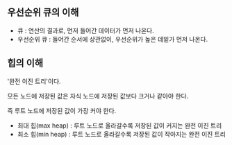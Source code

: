 ## 우선순위 큐의 이해
* 큐 : 연산의 결과로, 먼저 들어간 데이터가 먼저 나온다.
* 우선순위 큐 : 들어간 순서에 상관없이, 우선순위가 높은 데잍가 먼저 나온다.

## 힙의 이해
'완전 이진 트리'이다. 

모든 노드에 저장된 값은 자식 노드에 저장된 값보다 크거나 같아야 한다. 

즉 루트 노드에 저장된 값이 가장 커야 한다.

- 최대 힙(max heap) : 루트 노드로 올라갈수록 저장된 값이 커지는 완전 이진 트리
- 최소 힙(min heap) : 루트 노드로 올라갈수록 저장된 값이 작아지는 완전 이진 트리
